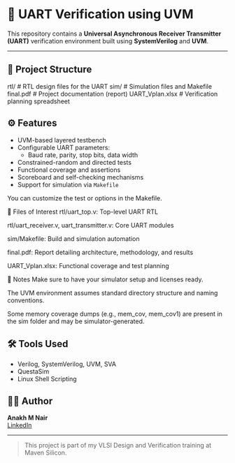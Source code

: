 # 🔧 UART Verification using UVM

This repository contains a **Universal Asynchronous Receiver Transmitter (UART)** verification environment built using **SystemVerilog** and **UVM**.

---

## 📁 Project Structure

rtl/ # RTL design files for the UART 
sim/ # Simulation files and Makefile 
final.pdf # Project documentation (report) 
UART_Vplan.xlsx # Verification planning spreadsheet

## ⚙️ Features

- UVM-based layered testbench
- Configurable UART parameters:
  - Baud rate, parity, stop bits, data width
- Constrained-random and directed tests
- Functional coverage and assertions
- Scoreboard and self-checking mechanisms
- Support for simulation via `Makefile`

You can customize the test or options in the Makefile.

📄 Files of Interest
rtl/uart_top.v: Top-level UART RTL

rtl/uart_receiver.v, uart_transmitter.v: Core UART modules

sim/Makefile: Build and simulation automation

final.pdf: Report detailing architecture, methodology, and results

UART_Vplan.xlsx: Functional coverage and test planning

📌 Notes
Make sure to have your simulator setup and licenses ready.

The UVM environment assumes standard directory structure and naming conventions.

Some memory coverage dumps (e.g., mem_cov, mem_cov1) are present in the sim folder and may be simulator-generated.
## 🛠️ Tools Used

- Verilog, SystemVerilog, UVM, SVA
- QuestaSim
- Linux Shell Scripting

## 👨‍💻 Author

**Anakh M Nair**  
[LinkedIn](https://www.linkedin.com/in/anakh-m-nair)

---

> This project is part of my VLSI Design and Verification training at Maven Silicon.